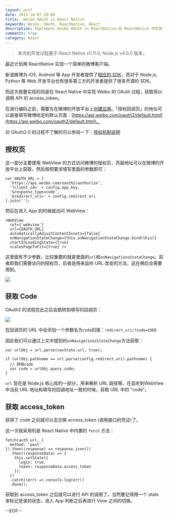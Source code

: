 ```yaml
---
layout: post
date: 2015-10-07 20:00
title:  Weibo OAuth in React Native
keywords: Weibo, OAuth, ReactNative, React
description: Implement Weibo OAuth in ReactNative;在 ReactNative 中实现 Weibo OAuth
comments: true
category: React
---
```


> 本次的开发过程基于 React Native v0.11.0, Node.js v4.0.0 版本。

最近计划用 ReactNative 实现一个简单的微博客户端。

新浪微博为 iOS, Android 等 App 开发者提供了[相应的 SDK](http://open.weibo.com/wiki/SDK)，而对于 Node.js, Python 等 Web 开发平台也有很多第三方的开发者提供了很多开源的 SDK。

而这次我要实现的则是在 React Native 中实现 Weibo 的 OAuth 过程，获取用以调用 API 的 access_token。

在进行编码之前，需要先在微博的开放平台上[创建应用](http://open.weibo.com/development/mobile)。「授权回调页」的地址可以直接填写微博给定的默认页面：[https://api.weibo.com/oauth2/default.html](https://api.weibo.com/oauth2/default.html)。

对 OAuth2.0 的过程不了解的可以参阅一下：[授权机制说明](http://open.weibo.com/wiki/%E6%8E%88%E6%9D%83%E6%9C%BA%E5%88%B6%E8%AF%B4%E6%98%8E)

## 授权页

这一部分主要使用 WebView 的方式访问微博的授权页，页面地址可以在微博的开放平台上获取，然后按照要求填写里面的参数即可：

```
var OAUTH_URL = [
  'https://api.weibo.com/oauth2/authorize',
  '?client_id=' + config.app_key,
  '&response_type=code',
  '&redirect_uri=' + config.redirect_uri
].join('');
```

然后在进入 App 的时候就访问 WebView：

```
<WebView
  ref={'webview'}
  url={OAUTH_URL}
  automaticallyAdjustContentInsets={false}
  onNavigationStateChange={this.onNavigationStateChange.bind(this)}
  startInLoadingState={true}
  scalesPageToFit={true} />
```

这里面有不少参数，比较重要的就是里面的`url`和`onNavigationsStateChange`。前者即我们需要访问的授权页，后者是用来监听 URL 改变的方法，这在稍后会需要用到。

![](http://7b1ff1.com1.z0.glb.clouddn.com/oauth1.png)

## 获取 Code

OAuth2 的流程在此之后会跳转到填写的回调页：

![](http://7b1ff1.com1.z0.glb.clouddn.com/oauth2.png)

在回调页的 URL 中会添加一个参数名为`code`的值：`redirect_uri/?code=CODE`

因此我们可以通过上文中提到的`onNavigationsStateChange`方法获取：

```
var urlObj = url.parse(navState.url, true);

if (urlObj.pathname == url.parse(config.redirect_uri).pathname) {
  // 获取code
  var code = urlObj.query.code;
}
```

`url` 现在是 Node.js 核心库的一部分，用来解析 URL 路径等。在监听到WebView 中当前 URL 地址和填写的回调地址一致的时候，获取 URL 中的 "code"。

## 获取 access_token

获得了 code 之后就可以去交换 access_token (调用接口的凭证)了。

这一次我采用的是 React Native 中内置的 `fetch` 方法：

```
fetch(auth_url, {
  method: 'post'
}).then((response) => response.json())
  .then((responseData) => {
    this.setState({
      login: true,
      token: responseData.access_token
    });
  })
  .catch((err) => console.log(err))
  .done();
```

获取到 access_token 之后就可以进行 API 的调用了。当然要记得用一个 state 来标记登录的状态，进入 App 判断之后再进行 View 之间的切换。

--EOF--
